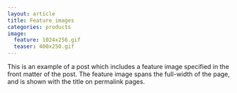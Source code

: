 ```yaml
---
layout: article
title: Feature images
categories: products
image:
  feature: 1024x256.gif
  teaser: 400x250.gif
---
```

This is an example of a post which includes a feature image specified in the front matter of the post. The feature image spans the full-width of the page, and is shown with the title on permalink pages.
